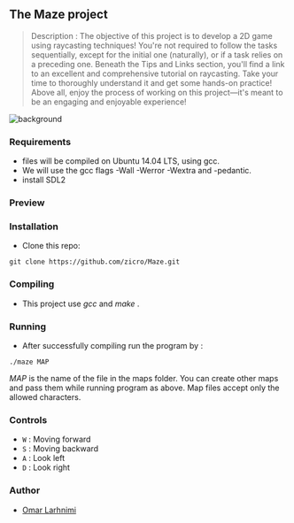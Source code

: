 ## The Maze project


> Description : The objective of this project is to develop a 2D game using raycasting techniques! You're not required to follow the tasks sequentially, except for the initial one (naturally), or if a task relies on a preceding one. Beneath the Tips and Links section, you'll find a link to an excellent and comprehensive tutorial on raycasting. Take your time to thoroughly understand it and get some hands-on practice! Above all, enjoy the process of working on this project—it's meant to be an engaging and enjoyable experience!

![background](https://user-images.githubusercontent.com/88714347/171422634-8adc8811-2559-4ba1-967f-4caf909c3f22.gif)

### Requirements
- files will be compiled on Ubuntu 14.04 LTS, using gcc.
- We will use the gcc flags -Wall -Werror -Wextra and -pedantic.
- install SDL2

### Preview

### Installation
- Clone this repo:
```
git clone https://github.com/zicro/Maze.git
```
### Compiling
- This project use  *gcc* and *make* .

### Running
- After successfully compiling run the program by  :
```
./maze MAP
```

 *MAP* is the name of the file in the maps folder. 
 You can create other maps and pass them while running program as above. 
 Map files accept only the allowed characters.

### Controls
- `W` : Moving forward
- `S` : Moving backward
- `A` : Look left
- `D` : Look right

### Author
- [Omar Larhnimi](https://github.com/zicro)